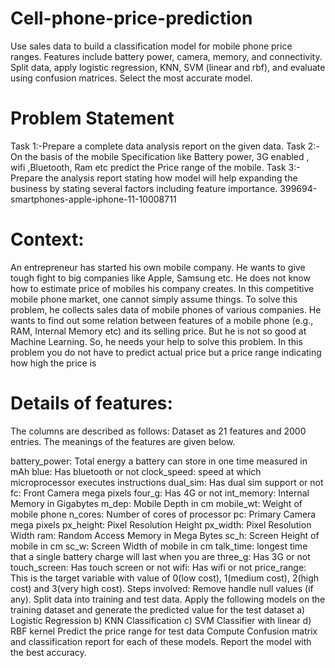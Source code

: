 # Cell-phone-price-prediction
Use sales data to build a classification model for mobile phone price ranges. Features include battery power, camera, memory, and connectivity. Split data, apply logistic regression, KNN, SVM (linear and rbf), and evaluate using confusion matrices. Select the most accurate model.

# Problem Statement
Task 1:-Prepare a complete data analysis report on the given data.
Task 2:-On the basis of the mobile Specification like Battery power, 3G enabled , wifi ,Bluetooth, Ram etc predict the Price range of the mobile.
Task 3:- Prepare the analysis report stating how model will help expanding the business by stating several factors including feature importance.
399694-smartphones-apple-iphone-11-10008711




# Context:
An entrepreneur has started his own mobile company. He wants to give tough fight to big companies like Apple, Samsung etc. He does not know how to estimate price of mobiles his company creates. In this competitive mobile phone market, one cannot simply assume things. To solve this problem, he collects sales data of mobile phones of various companies. He wants to find out some relation between features of a mobile phone (e.g., RAM, Internal Memory etc) and its selling price. But he is not so good at Machine Learning. So, he needs your help to solve this problem. In this problem you do not have to predict actual price but a price range indicating how high the price is

# Details of features:
The columns are described as follows: Dataset as 21 features and 2000 entries. The meanings of the features are given below.

battery_power: Total energy a battery can store in one time measured in mAh
blue: Has bluetooth or not
clock_speed: speed at which microprocessor executes instructions
dual_sim: Has dual sim support or not
fc: Front Camera mega pixels
four_g: Has 4G or not
int_memory: Internal Memory in Gigabytes
m_dep: Mobile Depth in cm
mobile_wt: Weight of mobile phone
n_cores: Number of cores of processor
pc: Primary Camera mega pixels
px_height: Pixel Resolution Height
px_width: Pixel Resolution Width
ram: Random Access Memory in Mega Bytes
sc_h: Screen Height of mobile in cm
sc_w: Screen Width of mobile in cm
talk_time: longest time that a single battery charge will last when you are
three_g: Has 3G or not
touch_screen: Has touch screen or not
wifi: Has wifi or not
price_range: This is the target variable with value of 0(low cost), 1(medium cost), 2(high cost) and 3(very high cost).
Steps involved:
Remove handle null values (if any).
Split data into training and test data.
Apply the following models on the training dataset and generate the predicted value for the test dataset a) Logistic Regression b) KNN Classification c) SVM Classifier with linear d) RBF kernel
Predict the price range for test data
Compute Confusion matrix and classification report for each of these models.
Report the model with the best accuracy.
